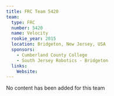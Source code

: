 ```yaml
---
title: FRC Team 5420
team:
  type: FRC
  number: 5420
  name: Velocity
  rookie_year: 2015
  location: Bridgeton, New Jersey, USA
  sponsors:
    - Cumberland County College
    - South Jersey Robotics - Bridgeton
  links:
    Website: 
---
```

No content has been added for this team